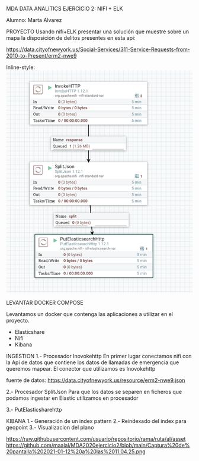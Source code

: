 MDA DATA ANALITICS 
EJERCICIO 2: NIFI + ELK 

Alumno: Marta Alvarez 

PROYECTO 
Usando nifi+ELK presentar una solución que muestre sobre un mapa la disposición de delitos presentes en esta api:

 https://data.cityofnewyork.us/Social-Services/311-Service-Requests-from-2010-to-Present/erm2-nwe9

Inline-style: 
![alt text](https://github.com/maalal/MDA2020ejercicio2/blob/main/Captura%20de%20pantalla%202021-01-10%20a%20las%2022.50.54.png)



LEVANTAR DOCKER COMPOSE 

Levantamos un docker que contenga las aplicaciones a utilizar en el proyecto. 

- Elasticshare
- Nifi
- Kibana 

INGESTION 
1.- Procesador Inovokehttp
En primer lugar conectamos nifi con la Api de datos que contiene los datos de llamadas de emergencia que queremos mapear. El conector que utilizamos es Inovokehttp

fuente de datos: https://data.cityofnewyork.us/resource/erm2-nwe9.json



2.- Procesador SplitJson
Para que los datos se separen en ficheros que podamos ingestar en Elastic utilizamos en procesador 

3.- PutElasticsharehttp



KIBANA 
1.- Generación de un index pattern 
2.- Reindexado del index para geopoint 
3.- Visualizacion del plano 

https://raw.githubusercontent.com/usuario/repositorio/rama/ruta/al/asset
https://github.com/maalal/MDA2020ejercicio2/blob/main/Captura%20de%20pantalla%202021-01-12%20a%20las%2011.04.25.png
